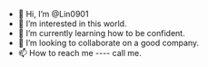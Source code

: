- 👋 Hi, I’m @Lin0901
- 👀 I’m interested in this world.
- 🌱 I’m currently learning how to be confident.
- 💞️ I’m looking to collaborate on a good company.
- 📫 How to reach me ---- call me.

<!---
Lin0901/Lin0901 is a ✨ special ✨ repository because its `README.md` (this file) appears on your GitHub profile.
You can click the Preview link to take a look at your changes.
--->
